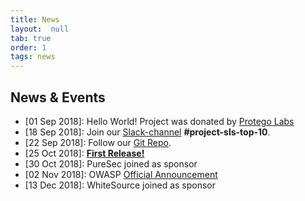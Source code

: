 ```yaml
---
title: News
layout:  null
tab: true
order: 1
tags: news
---
```




<h2 id="news_events">News &amp; Events</h2>
<ul>
<li>[01 Sep 2018]: Hello World! Project was donated by <a href="https://protego.io">Protego Labs</a></li>
<li>[18 Sep 2018]: Join our <a href="https://join.slack.com/t/owasp/shared_invite/enQtNDI5MzgxMDQ2MTAwLTEyNzIzYWQ2NDZiMGIwNmJhYzYxZDJiNTM0ZmZiZmJlY2EwZmMwYjAyNmJjNzQxNzMyMWY4OTk3ZTQ0MzFhMDY">Slack-channel</a> <strong>#project-sls-top-10</strong>.</li>
<li>[22 Sep 2018]: Follow our <a href="https://github.com/OWASP/Serverless-Top-10-Project/">Git Repo</a>.</li>
<li>[25 Oct 2018]: <a href="/www-pdf-archive/OWASP-Top-10-Serverless-Interpretation-en.pdf"><strong>First Release!</strong></a></li>
<li>[30 Oct 2018]: PureSec joined as sponsor</li>
<li>[02 Nov 2018]: OWASP <a href="https://owasp.blogspot.com/2018/11/serverless-top-10-added-to-project.html">Official Announcement</a></li>
<li>[13 Dec 2018]: WhiteSource joined as sponsor</li>
